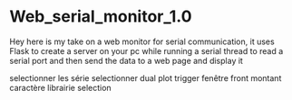 # Web_serial_monitor_1.0
Hey here is my take on a web monitor for serial communication, it uses Flask to create a server on your pc while running a serial thread to read a serial port and then send the data to a web page and display it 


selectionner les série
selectionner dual plot
trigger
fenêtre
front montant
caractère 
librairie
selection